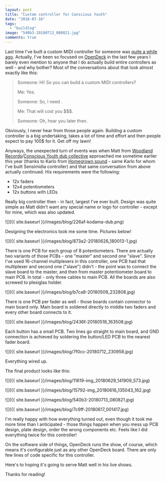 ```yaml
---
layout: post
title: "Custom controller for Conscious Youth"
date: "2018-07-16"
tags: 
  - "buildlog"
image: "540b3-20180713_080821.jpg"
comments: true
---
```


Last time I've built a custom MIDI controller for someone was [quite a while ago](https://shanteacontrols.com/2014/09/06/sensimidia-midi-controller/). Actually, I've been so focused on [OpenDeck](https://github.com/shanteacontrols/OpenDeck) in the last few years I barely even mention to anyone that I do actually build entire controllers as well - and why bother? Most of the conversations about that look almost exactly like this:

> Someone: Hi! So you can build a custom MIDI controllers?
> 
> Me: Yes.
> 
> Someone: So, I need <insert big list of requirements>.
> 
> Me: That will cost you $$$.
> 
> Someone: Oh, hear you later then.

Obviously, I never hear from those people again. Building a custom controller is a big undertaking, takes a lot of time and effort and then people expect to pay 100$ for it. Get off my lawn!

Anyways, the unexpected turn of events was when Matt from [Woodland Records](https://woodlandrecordsdub.bandcamp.com/)/[Conscious Youth dub collective](https://consciousyouth.bandcamp.com/) approached me sometime earlier this year (thanks to Karlo from [Homegrown sound](https://soundcloud.com/homegrown_sound) - same Karlo for whom I've built Sensimidia controller) and that same conversation from above actually continued. His requirements were the following:

- 12x faders
- 12x4 potentiometers
- 12x buttons with LEDs

Really big controller then - in fact, largest I've ever built. Design was quite simple as Matt didn't want any special name or logo for controller - except for mine, which was also updated.

![]({{ site.baseurl }}/images/blog/226af-kodama-dub.png)

Designing the electronics took me some time. Pictures below!

![]({{ site.baseurl }}/images/blog/873a2-20180626_180013-1.jpg)

There is one PCB for each group of 8 potentiometers. There are actually two variants of those PCBs - one "master" and second one "slave". Since I've used 16-channel multiplexers in this controller, one PCB had that multiplexer and second one ("slave") didn't - the point was to connect the slave board to the master, and then from master potentiometer board to main PCB. In total - only three cables to main PCB. All the boards are also screwed to plexiglas holder.

![]({{ site.baseurl }}/images/blog/b7ca8-20180509_232808.jpg)

There is one PCB per fader as well - those boards contain connector to main board only. Main board is soldered directly to middle two faders and every other board connects to it.

![]({{ site.baseurl }}/images/blog/2436f-20180518_163508.jpg)

Each button has a small PCB. Two lines go straight to main board, and GND connection is achieved by soldering the button/LED PCB to the nearest fader board.

![]({{ site.baseurl }}/images/blog/7f0cc-20180712_230958.jpg)

Everything wired up.

The final product looks like this:

![]({{ site.baseurl }}/images/blog/11619-img_20180629_141909_573.jpg)

![]({{ site.baseurl }}/images/blog/15792-img_20180616_135043_162.jpg)

![]({{ site.baseurl }}/images/blog/540b3-20180713_080821.jpg)

![]({{ site.baseurl }}/images/blog/7c9ff-20180617_001417.jpg)

I'm really happy with how everything turned out, even though it took me more time than I anticipated - those things happen when you mess up PCB design, plate design, order the wrong components etc. Feels like I did everything twice for this controller!

On the software side of things, OpenDeck runs the show, of course, which means it's configurable just as any other OpenDeck board. There are only few lines of code specific for this controller.

Here's to hoping it's going to serve Matt well in his live shows.

Thanks for reading!
